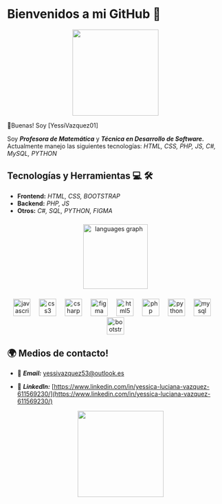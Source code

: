# Bienvenidos a mi GitHub 🐾
<div align="center">
  <img height="200" src="https://i.pinimg.com/736x/7a/8c/a0/7a8ca0fd9bedaf48a6e2bbd57bc5468e.jpg"  />
</div>

🙌Buenas! Soy [YessiVazquez01] 

Soy ***Profesora de Matemática*** y ***Técnica en Desarrollo de Software.*** Actualmente manejo las siguientes tecnologías: *HTML, CSS, PHP, JS, C#, MySQL, PYTHON*

## Tecnologías y Herramientas 💻 🛠
- **Frontend:** *HTML, CSS, BOOTSTRAP*
- **Backend:** *PHP, JS*
- **Otros:** *C#, SQL, PYTHON, FIGMA*

###

<div align="center">
  <img src="https://github-readme-stats.vercel.app/api/top-langs?username=YessiVazquez01&locale=en&hide_title=false&layout=compact&card_width=320&langs_count=5&theme=dracula&hide_border=false&order=2" height="150" alt="languages graph"  />
</div>

###

<div align="center">
  <img src="https://cdn.jsdelivr.net/gh/devicons/devicon/icons/javascript/javascript-original.svg" height="40" alt="javascript logo"  />
  <img width="12" />
  <img src="https://cdn.jsdelivr.net/gh/devicons/devicon/icons/css3/css3-original.svg" height="40" alt="css3 logo"  />
  <img width="12" />
  <img src="https://cdn.jsdelivr.net/gh/devicons/devicon/icons/csharp/csharp-original.svg" height="40" alt="csharp logo"  />
  <img width="12" />
  <img src="https://cdn.jsdelivr.net/gh/devicons/devicon/icons/figma/figma-original.svg" height="40" alt="figma logo"  />
  <img width="12" />
  <img src="https://cdn.jsdelivr.net/gh/devicons/devicon/icons/html5/html5-original.svg" height="40" alt="html5 logo"  />
  <img width="12" />
  <img src="https://cdn.jsdelivr.net/gh/devicons/devicon/icons/php/php-original.svg" height="40" alt="php logo"  />
  <img width="12" />
  <img src="https://cdn.jsdelivr.net/gh/devicons/devicon/icons/python/python-original.svg" height="40" alt="python logo"  />
  <img width="12" />
  <img src="https://cdn.jsdelivr.net/gh/devicons/devicon/icons/mysql/mysql-original.svg" height="40" alt="mysql logo"  />
  <img width="12" />
  <img src="https://cdn.jsdelivr.net/gh/devicons/devicon/icons/bootstrap/bootstrap-original.svg" height="40" alt="bootstrap logo"  />
</div>

###


## 🌍 Medios de contacto!
- 📧 ***Email:*** [yessivazquez53@outlook.es](mailto:yessivazquez53@outlook.es)
- 💼 ***LinkedIn:*** [https://www.linkedin.com/in/yessica-luciana-vazquez-611569230/](https://www.linkedin.com/in/yessica-luciana-vazquez-611569230/)

  <div align="center">
  <img height="200" src="https://i.pinimg.com/736x/e6/aa/dd/e6aaddc4d750ab2177941fa6216d921c.jpg"  />
</div>
